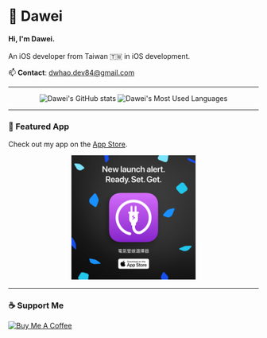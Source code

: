 #  Dawei
#### Hi, I'm Dawei.
An iOS developer from Taiwan 🇹🇼 in iOS development.

📫 **Contact**: [dwhao.dev84@gmail.com](mailto:dwhao.dev84@gmail.com)

---

<div align="center">
  <img width="49%" height="195px" src="https://github-readme-stats.vercel.app/api?username=dwhao84&show_icons=true&theme=radical" alt="Dawei's GitHub stats" /> 
  <img width="49%" height="185px" src="https://github-readme-stats.vercel.app/api/top-langs/?username=dwhao84&layout=compact&theme=radical" alt="Dawei's Most Used Languages" />
</div>


---

### 📱 Featured App
Check out my app on the [App Store](https://apple.co/4dhR7vf).

<p align="center">
  <a href="https://apple.co/4dhR7vf" target="_blank">
    <img src="https://github.com/dwhao84/dwhao84/blob/93d7a51e94c0ff0a92cb3a04dd972931d8ff8a76/%E9%9B%BB%E6%B0%A3%E7%AE%A1%E7%B7%9A%E9%81%B8%E6%93%87%E5%99%A8-1080x1080-EN.png" width="250" height="250"/>
  </a>
</p>

---

### ☕ Support Me
<a href="https://www.buymeacoffee.com/Dawei_dev84" target="_blank">
  <img src="https://cdn.buymeacoffee.com/buttons/v2/default-violet.png" alt="Buy Me A Coffee" style="height: 45px;width: 165px;">
</a>
